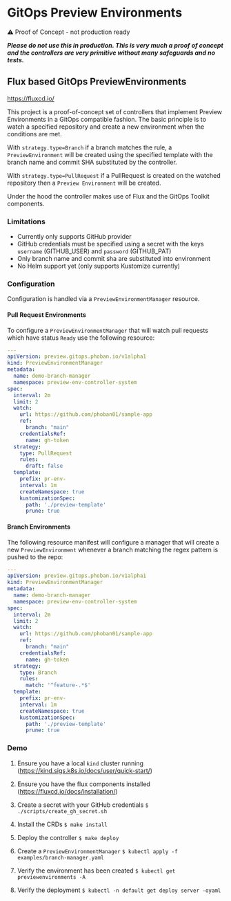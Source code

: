 # GitOps Preview Environments

⚠️ Proof of Concept - not production ready

***Please do not use this in production. This is very much a proof of concept and the controllers are very primitive without many safeguards and no tests.***

## Flux based GitOps PreviewEnvironments

https://fluxcd.io/

This project is a proof-of-concept set of controllers that implement Preview Environments in a GitOps compatible fashion. The basic principle is to watch a specified repository and create a new environment when the conditions are met.

With `strategy.type=Branch` if a branch matches the rule, a `PreviewEnvironment` will be created using the specified template
with the branch name and commit SHA substituted by the controller.

With `strategy.type=PullRequest` if a PullRequest is created on the watched repository then a `Preview Environment` will be created.

Under the hood the controller makes use of Flux and the GitOps Toolkit components.

### Limitations

- Currently only supports GitHub provider
- GitHub credentials must be specified using a secret with the keys `username` (GITHUB_USER) and `password` (GITHUB_PAT)
- Only branch name and commit sha are substituted into environment
- No Helm support yet (only supports Kustomize currently)

### Configuration

Configuration is handled via a `PreviewEnvironmentManager` resource.

#### Pull Request Environments

To configure a `PreviewEnvironmentManager` that will watch pull requests which have status `Ready` use the following resource:

```yaml
---
apiVersion: preview.gitops.phoban.io/v1alpha1
kind: PreviewEnvironmentManager
metadata:
  name: demo-branch-manager
  namespace: preview-env-controller-system
spec:
  interval: 2m
  limit: 2
  watch:
    url: https://github.com/phoban01/sample-app
    ref:
      branch: "main"
    credentialsRef:
      name: gh-token
  strategy:
    type: PullRequest
    rules:
      draft: false
  template:
    prefix: pr-env-
    interval: 1m
    createNamespace: true
    kustomizationSpec:
      path: './preview-template'
      prune: true
```

#### Branch Environments

The following resource manifest will configure a manager that will create a new `PreviewEnvironment` whenever a branch matching the regex pattern is pushed to the repo:

``` yaml
---
apiVersion: preview.gitops.phoban.io/v1alpha1
kind: PreviewEnvironmentManager
metadata:
  name: demo-branch-manager
  namespace: preview-env-controller-system
spec:
  interval: 2m
  limit: 2
  watch:
    url: https://github.com/phoban01/sample-app
    ref:
      branch: "main"
    credentialsRef:
      name: gh-token
  strategy:
    type: Branch
    rules:
      match: '^feature-.*$'
  template:
    prefix: pr-env-
    interval: 1m
    createNamespace: true
    kustomizationSpec:
      path: './preview-template'
      prune: true
```

### Demo

1. Ensure you have a local `kind` cluster running (https://kind.sigs.k8s.io/docs/user/quick-start/)

2. Ensure you have the flux components installed (https://fluxcd.io/docs/installation/)

3. Create a secret with your GitHub credentials `$ ./scripts/create_gh_secret.sh`

4. Install the CRDs `$ make install`

5. Deploy the controller `$ make deploy`

6. Create a `PreviewEnvironmentManager` `$ kubectl apply -f examples/branch-manager.yaml`

7. Verify the environment has been created `$ kubectl get previewenvironments -A`

8. Verify the deployment `$ kubectl -n default get deploy server -oyaml`

